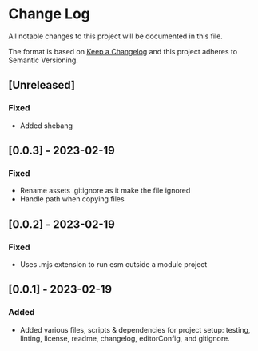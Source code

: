 # Change Log

All notable changes to this project will be documented in this file.

The format is based on [Keep a Changelog](http://keepachangelog.com/) and this project adheres to Semantic Versioning.

## [Unreleased]

### Fixed

- Added shebang

## [0.0.3] - 2023-02-19

### Fixed

- Rename assets .gitignore as it make the file ignored
- Handle path when copying files

## [0.0.2] - 2023-02-19

### Fixed

- Uses .mjs extension to run esm outside a module project

## [0.0.1] - 2023-02-19

### Added

- Added various files, scripts & dependencies for project setup: testing, linting, license, readme, changelog, editorConfig, and gitignore.
